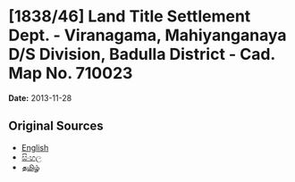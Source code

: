 # [1838/46] Land Title Settlement Dept. - Viranagama, Mahiyanganaya D/S Division, Badulla District - Cad. Map No. 710023

**Date:** 2013-11-28

## Original Sources

- [English](https://documents.gov.lk/view/extra-gazettes/2013/11/1838-46_E.pdf)
- [සිංහල](https://documents.gov.lk/view/extra-gazettes/2013/11/1838-46_S.pdf)
- [தமிழ்](https://documents.gov.lk/view/extra-gazettes/2013/11/1838-46_T.pdf)
